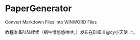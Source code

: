 # PaperGenerator
Convert Markdown Files into WINWORD Files

教程准备陆陆续续（蜗牛慢悠悠咕咕。）发布在BiliBili @cy小天使 上。
